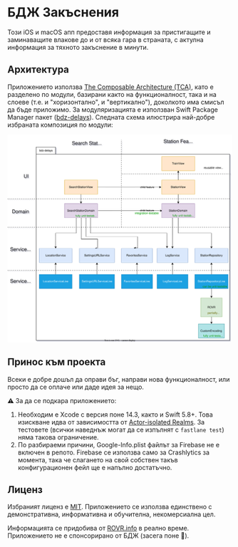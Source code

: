 # БДЖ Закъснения

Този iOS и macOS апп предоставя информация за пристигащите и заминаващите влакове до и от всяка гара в страната, с актулна информация за тяхното закъснение в минути.

## Архитектура

Приложението използва [The Composable Architecture (TCA)](https://github.com/pointfreeco/swift-composable-architecture), като е разделено по модули, базирани както на функционалност, така и на слоеве (т.е. и "хоризонтално", и "вертикално"), доколкото има смисъл да бъде приложимо. За модуляризацията е използван Swift Package Manager пакет ([bdz-delays](./BDZDelays/bdz-delays/)). Следната схема илюстрира най-добре избраната композиция по модули:

![Архитектура](./assets/spm-package-dependencies.svg)

## Принос към проекта

Всеки е добре дошъл да оправи бъг, направи нова функционалност, или просто да се оплаче или даде идея за нещо.

⚠️ За да се подкара приложението:
1. Необходим е Xcode с версия поне 14.3, както и Swift 5.8+. Това изискване идва от зависимостта от [Actor-isolated Realms](https://www.mongodb.com/docs/realm/sdk/swift/actor-isolated-realm/). За тестовете (всички наведнъж могат да се изпълнят с `fastlane test`) няма такова ограничение.
2. По разбираеми причини, Google-Info.plist файлът за Firebase не е включен в репото. Firebase се използва само за Crashlytics за момента, така че слагането на свой собствен такъв конфигурационен фейл ще е напълно достатъчно.

## Лиценз

Избраният лиценз е [MIT](LICENSE). Приложението се използва единствено с демонстративна, информативна и обучителна, некомерсиална цел.

Информацията се придобива от [ROVR.info](https://rovr.info) в реално време. Приложението не е спонсорирано от БДЖ (засега поне 🤔).